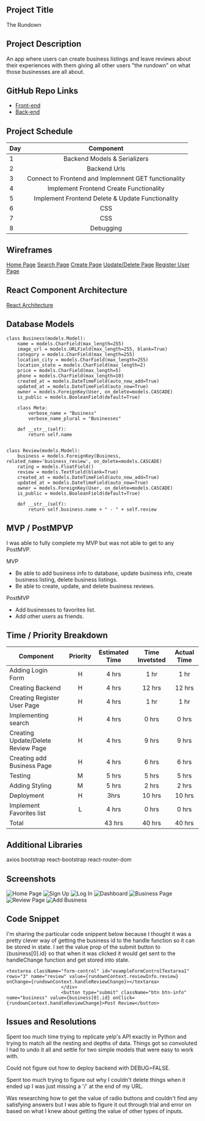 ## Project Title

The Rundown

## Project Description

An app where users can create business listings and leave reviews about their experiences with them giving all other users "the rundown" on what those businesses are all about.


## GitHub Repo Links

- [Front-end](https://github.com/jeremyhilado/yelp-clone-frontend)
- [Back-end](https://github.com/jeremyhilado/yelp-clone-backend)

## Project Schedule

| Day | Component |
| --- | :---: |
| 1 | Backend Models & Serializers |
| 2 | Backend Urls |
| 3 | Connect to Frontend and Implemnent GET functionality |
| 4 | Implement Frontend Create Functionality |
| 5 | Implement Frontend Delete & Update Functionality |
| 6 | CSS |
| 7 | CSS |
| 8 | Debugging |

## Wireframes

[Home Page](https://res.cloudinary.com/do6tcpizk/image/upload/v1588958591/GA%20Project%204%20Capstone%20Yelp%20Clone/IMG_3169_uro9yj.jpg)
[Search Page](https://res.cloudinary.com/do6tcpizk/image/upload/v1588958591/GA%20Project%204%20Capstone%20Yelp%20Clone/IMG_3171_fdgean.jpg)
[Create Page](https://res.cloudinary.com/do6tcpizk/image/upload/v1588958591/GA%20Project%204%20Capstone%20Yelp%20Clone/IMG_3173_t7hxap.jpg)
[Update/Delete Page](https://res.cloudinary.com/do6tcpizk/image/upload/v1588958591/GA%20Project%204%20Capstone%20Yelp%20Clone/IMG_3172_lxwwq7.jpg)
[Register User Page](https://res.cloudinary.com/do6tcpizk/image/upload/v1588958591/GA%20Project%204%20Capstone%20Yelp%20Clone/IMG_3170_zutp4q.jpg)

## React Component Architecture

[React Architecture](https://docs.google.com/drawings/d/1aX130-uJ-6ShuQmGKrcZvnOA0qXm3FfQT1NQWQHHr_Q/edit)

## Database Models
```
class Business(models.Model):
    name = models.CharField(max_length=255)
    image_url = models.URLField(max_length=255, blank=True)
    category = models.CharField(max_length=255)
    location_city = models.CharField(max_length=255)
    location_state = models.CharField(max_length=2)
    price = models.CharField(max_length=5)
    phone = models.CharField(max_length=10)
    created_at = models.DateTimeField(auto_now_add=True)
    updated_at = models.DateTimeField(auto_now=True)
    owner = models.ForeignKey(User, on_delete=models.CASCADE)
    is_public = models.BooleanField(default=True)

    class Meta:
        verbose_name = "Business"
        verbose_name_plural = "Businesses"

    def __str__(self):
        return self.name


class Review(models.Model):
    business = models.ForeignKey(Business, related_name='business_review', on_delete=models.CASCADE)
    rating = models.FloatField()
    review = models.TextField(blank=True)
    created_at = models.DateTimeField(auto_now_add=True)
    updated_at = models.DateTimeField(auto_now=True)
    owner = models.ForeignKey(User, on_delete=models.CASCADE)
    is_public = models.BooleanField(default=True)

    def __str__(self):
        return self.business.name + " - " + self.review
```

## MVP / PostMPVP

I was able to fully complete my MVP but was not able to get to any PostMVP.

MVP
 - Be able to add business info to database, update business info, create business listing, delete business listings.
 - Be able to create, update, and delete business reviews.
 
 PostMVP
 - Add businesses to favorites list.
 - Add other users as friends.

## Time / Priority Breakdown

| Component | Priority | Estimated Time | Time Invetsted | Actual Time |
| --- | :---: |  :---: | :---: | :---: |
| Adding Login Form | H | 4 hrs | 1 hr | 1 hr |
| Creating Backend | H | 4 hrs| 12 hrs | 12 hrs |
| Creating Register User Page | H | 4 hrs | 1 hr | 1 hr |
| Implementing search | H | 4 hrs | 0 hrs | 0 hrs | 
| Creating Update/Delete Review Page | H | 4 hrs | 9 hrs | 9 hrs |
| Creating add Business Page | H | 4 hrs | 6 hrs | 6 hrs |
| Testing | M | 5 hrs | 5 hrs | 5 hrs |
| Adding Styling | M | 5 hrs | 2 hrs | 2 hrs |
| Deployment | H | 3hrs | 10 hrs | 10 hrs |
| Implement Favorites list | L | 4 hrs | 0 hrs | 0 hrs |
| Total | | 43 hrs | 40 hrs | 40 hrs |

## Additional Libraries
axios
bootstrap
react-bootstrap
react-router-dom

## Screenshots
![Home Page](https://res.cloudinary.com/do6tcpizk/image/upload/v1589497473/GA%20Project%204%20Capstone%20Yelp%20Clone/Screenshots/therundown.netlify.app__hlihhn.png)
![Sign Up](https://res.cloudinary.com/do6tcpizk/image/upload/v1589497473/GA%20Project%204%20Capstone%20Yelp%20Clone/Screenshots/therundown.netlify.app__1_ufqh9p.png)
![Log In](https://res.cloudinary.com/do6tcpizk/image/upload/v1589497473/GA%20Project%204%20Capstone%20Yelp%20Clone/Screenshots/therundown.netlify.app__2_e0fffp.png)
![Dashboard](https://res.cloudinary.com/do6tcpizk/image/upload/v1589497473/GA%20Project%204%20Capstone%20Yelp%20Clone/Screenshots/therundown.netlify.app__3_xjr5my.png)
![Business Page](https://res.cloudinary.com/do6tcpizk/image/upload/v1589497473/GA%20Project%204%20Capstone%20Yelp%20Clone/Screenshots/therundown.netlify.app_business_Cofax_20Coffee_20Shop_yhpzue.png)
![Review Page](https://res.cloudinary.com/do6tcpizk/image/upload/v1589497473/GA%20Project%204%20Capstone%20Yelp%20Clone/Screenshots/therundown.netlify.app_business_Cofax_20Coffee_20Shop_1_sdqs7p.png)
![Add Business](https://res.cloudinary.com/do6tcpizk/image/upload/v1589497473/GA%20Project%204%20Capstone%20Yelp%20Clone/Screenshots/therundown.netlify.app_business_Cofax_20Coffee_20Shop_2_r29u3v.png)


## Code Snippet

I'm sharing the particular code snippent below because I thought it was a pretty clever way of getting the business id to the handle function so it can be stored in state. I set the value prop of the submit button to {business[0].id} so that when it was clicked it would get sent to the handleChange function and get stored into state.

```
<textarea className="form-control" id="exampleFormControlTextarea1" rows="3" name="review" value={rundownContext.reviewInfo.review} onChange={rundownContext.handleReviewChange}></textarea>
                    </div>
                    <button type="submit" className="btn btn-info" name="business" value={business[0].id} onClick={rundownContext.handleReviewChange}>Post Review</button>
```



## Issues and Resolutions
Spent too much time trying to replicate yelp's API exactly in Python and trying to match all the nesting and depths of data. Things got so convoluted I had to undo it all and settle for two simple models that were easy to work with.

Could not figure out how to deploy backend with DEBUG=FALSE.

Spent too much trying to figure out why I couldn't delete things when it ended up I was just missing a '/' at the end of my URL.

Was researching how to get the value of radio buttons and couldn't find any satisfying answers but I was able to figure it out through trial and error on based on what I knew about getting the value of other types of inputs.
